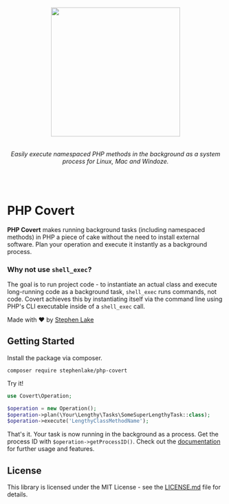 <h6 align="center">
    <img src="https://github.com/stephenlake/php-covert/blob/master/docs/assets/php-covert-banner.png?v=2" width="300"/>
</h6>

<h6 align="center">
    Easily execute namespaced PHP methods in the background as a system process for Linux, Mac and Windoze.
</h6>

<br>

# PHP Covert
**PHP Covert** makes running background tasks (including namespaced methods) in PHP a piece of cake without the need to install external software. Plan your operation and execute it instantly as a background process.

### Why not use `shell_exec`?
The goal is to run project code - to instantiate an actual class and execute long-running code as a background task, `shell_exec` runs commands, not code. Covert achieves this by instantiating itself via the command line using PHP's CLI executable inside of a `shell_exec` call.

Made with ❤️ by [Stephen Lake](http://stephenlake.github.io/)

## Getting Started
Install the package via composer.

    composer require stephenlake/php-covert

Try it!

```php
use Covert\Operation;

$operation = new Operation();
$operation->plan(\Your\Lengthy\Tasks\SomeSuperLengthyTask::class);
$operation->execute('LengthyClassMethodName');
```
That's it. Your task is now running in the background as a process. Get the process ID with `$operation->getProcessID()`. Check out the [documentation](https://stephenlake.github.io/php-covert) for further usage and features.

## License

This library is licensed under the MIT License - see the [LICENSE.md](LICENSE.md) file for details.
